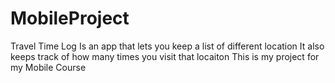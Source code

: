# MobileProject

Travel Time Log
  Is an app that lets you keep a list of different location
  It also keeps track of how many times you visit that locaiton
  This is my project for my Mobile Course
  
